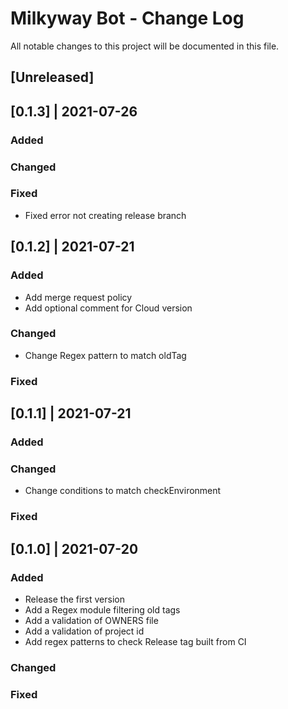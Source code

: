 # Milkyway Bot - Change Log
All notable changes to this project will be documented in this file.

## [Unreleased]

## [0.1.3] | 2021-07-26
### Added
### Changed
### Fixed
- Fixed error not creating release branch

## [0.1.2] | 2021-07-21
### Added
- Add merge request policy
- Add optional comment for Cloud version
### Changed
- Change Regex pattern to match oldTag
### Fixed

## [0.1.1] | 2021-07-21
### Added
### Changed
- Change conditions to match checkEnvironment
### Fixed

## [0.1.0] | 2021-07-20
### Added
- Release the first version
- Add a Regex module filtering old tags
- Add a validation of OWNERS file
- Add a validation of project id
- Add regex patterns to check Release tag built from CI
### Changed
### Fixed